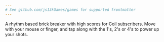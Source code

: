 ```yaml
---
# See github.com/js13kGames/games for supported frontmatter
---
```

A rhythm based brick breaker with high scores for Coil subscribers.  Move with your mouse or finger, and tap along with the 1's, 2's or 4's to power up your shots.